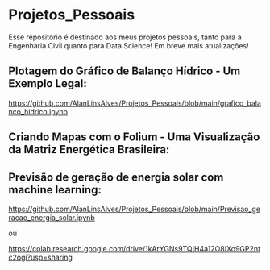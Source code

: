 # Projetos_Pessoais

Esse repositório é destinado aos meus projetos pessoais, tanto para a Engenharia Civil quanto para Data Science!
Em breve mais atualizações!

## Plotagem do Gráfico de Balanço Hídrico - Um Exemplo Legal:
https://github.com/AlanLinsAlves/Projetos_Pessoais/blob/main/grafico_balanco_hidrico.ipynb

## Criando Mapas com o Folium - Uma Visualização da Matriz Energética Brasileira:


## Previsão de geração de energia solar com machine learning: 
https://github.com/AlanLinsAlves/Projetos_Pessoais/blob/main/Previsao_geracao_energia_solar.ipynb

ou

https://colab.research.google.com/drive/1kArYGNs9TQIH4a12O8IXo9GP2ntc2ogi?usp=sharing
